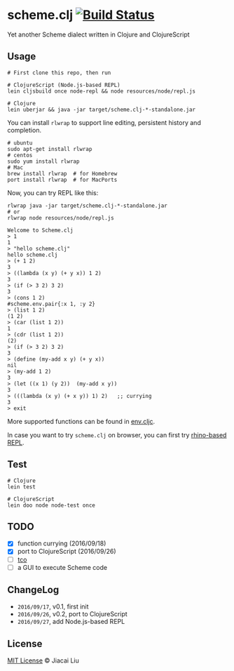 # scheme.clj [![Build Status](https://travis-ci.org/jiacai2050/scheme.clj.svg?branch=master)](https://travis-ci.org/jiacai2050/scheme.clj)

Yet another Scheme dialect written in Clojure and ClojureScript

## Usage

```
# First clone this repo, then run

# ClojureScript (Node.js-based REPL)
lein cljsbuild once node-repl && node resources/node/repl.js

# Clojure
lein uberjar && java -jar target/scheme.clj-*-standalone.jar
```

You can install `rlwrap` to support line editing, persistent history and completion.
```shell
# ubuntu
sudo apt-get install rlwrap
# centos
sudo yum install rlwrap
# Mac
brew install rlwrap  # for Homebrew
port install rlwrap  # for MacPorts
```
Now, you can try REPL like this:
```shell
rlwrap java -jar target/scheme.clj-*-standalone.jar
# or 
rlwrap node resources/node/repl.js

Welcome to Scheme.clj
> 1
1
> "hello scheme.clj"
hello scheme.clj
> (+ 1 2)
3
> ((lambda (x y) (+ y x)) 1 2)
3
> (if (> 3 2) 3 2)
3
> (cons 1 2)
#scheme.env.pair{:x 1, :y 2}
> (list 1 2)
(1 2)
> (car (list 1 2))
1
> (cdr (list 1 2))
(2)
> (if (> 3 2) 3 2)
3
> (define (my-add x y) (+ y x))
nil
> (my-add 1 2)
3
> (let ((x 1) (y 2))  (my-add x y))
3
> (((lambda (x y) (+ x y)) 1) 2)   ;; currying
3
> exit
```

More supported functions can be found in [env.cljc](src/cljc/scheme/env.cljc).

In case you want to try `scheme.clj` on browser, you can first try [rhino-based REPL](doc/rhino_repl.md).


## Test

```
# Clojure
lein test

# ClojureScript
lein doo node node-test once
```
## TODO

- [x] function currying (2016/09/18)
- [x] port to ClojureScript (2016/09/26)
- [ ] [tco](http://c2.com/cgi/wiki?ProperTailRecursion)
- [ ] a GUI to execute Scheme code

## ChangeLog

- `2016/09/17`, v0.1, first init
- `2016/09/26`, v0.2, port to ClojureScript
- `2016/09/27`, add Node.js-based REPL

## License

[MIT License](http://liujiacai.net/license/MIT.html?year=2016) © Jiacai Liu
